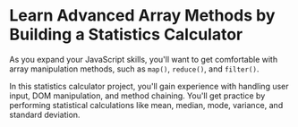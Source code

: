 # Learn Advanced Array Methods by Building a Statistics Calculator

As you expand your JavaScript skills, you'll want to get comfortable with array manipulation methods, such as `map()`, `reduce()`, and `filter()`.

In this statistics calculator project, you'll gain experience with handling user input, DOM manipulation, and method chaining. You'll get practice by performing statistical calculations like mean, median, mode, variance, and standard deviation.
